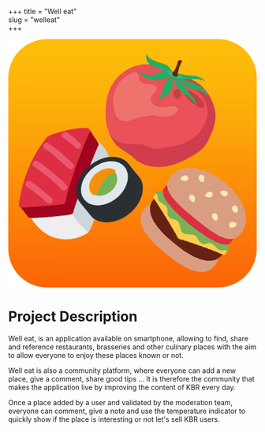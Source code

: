 +++
title = "Well eat"  
slug = "welleat"	
+++

<img src="static/images/welleat.png" alt="logo2" id="logo2"/> 
 
# Project Description

Well eat, is an application available on smartphone, allowing to find, share and reference restaurants, brasseries and other culinary places with the aim to allow everyone to enjoy these places known or not. 

Well eat is also a community platform, where everyone can add a new place, give a comment, share good tips ... It is therefore the community that makes the application live by improving the content of KBR every day. 

Once a place added by a user and validated by the moderation team, everyone can comment, give a note and use the temperature indicator to quickly show if the place is interesting or not let's sell KBR users.
